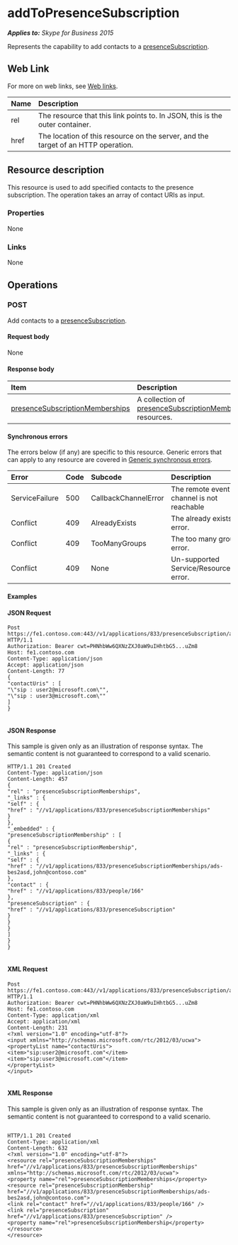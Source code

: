 
# addToPresenceSubscription 


 _**Applies to:** Skype for Business 2015_

Represents the capability to add contacts to a [presenceSubscription](presenceSubscription_ref.md). 

## Web Link
<a name="sectionSection0"> </a>

For more on web links, see [Web links](WebLinks.md).



|**Name**|**Description**|
|:-----|:-----|
|rel|The resource that this link points to. In JSON, this is the outer container.|
|href|The location of this resource on the server, and the target of an HTTP operation.|

## Resource description
<a name="sectionSection1"> </a>

This resource is used to add specified contacts to the presence subscription. The operation takes an array of contact URIs as input. 


### Properties

None


### Links

None


## Operations
<a name="sectionSection2"> </a>




### POST

Add contacts to a [presenceSubscription](presenceSubscription_ref.md).


#### Request body

None


#### Response body



|**Item**|**Description**|
|:-----|:-----|
| [presenceSubscriptionMemberships](presenceSubscriptionMemberships_ref.md)|A collection of [presenceSubscriptionMembership](presenceSubscriptionMembership_ref.md) resources.|

#### Synchronous errors

The errors below (if any) are specific to this resource. Generic errors that can apply to any resource are covered in [Generic synchronous errors](GenericSynchronousErrors.md).



|**Error**|**Code**|**Subcode**|**Description**|
|:-----|:-----|:-----|:-----|
|ServiceFailure|500|CallbackChannelError|The remote event channel is not reachable|
|Conflict|409|AlreadyExists|The already exists error.|
|Conflict|409|TooManyGroups|The too many groups error.|
|Conflict|409|None|Un-supported Service/Resource/API error.|

#### Examples




#### JSON Request


```
Post https://fe1.contoso.com:443//v1/applications/833/presenceSubscription/addToPresenceSubscription HTTP/1.1
Authorization: Bearer cwt=PHNhbWw6QXNzZXJ0aW9uIHhtbG5...uZm8
Host: fe1.contoso.com
Content-Type: application/json
Accept: application/json
Content-Length: 77
{
"contactUris" : [
"\"sip : user2@microsoft.com\"",
"\"sip : user3@microsoft.com\""
]
}
									
```


#### JSON Response

This sample is given only as an illustration of response syntax. The semantic content is not guaranteed to correspond to a valid scenario.


```
HTTP/1.1 201 Created
Content-Type: application/json
Content-Length: 457
{
"rel" : "presenceSubscriptionMemberships",
"_links" : {
"self" : {
"href" : "//v1/applications/833/presenceSubscriptionMemberships"
}
},
"_embedded" : {
"presenceSubscriptionMembership" : [
{
"rel" : "presenceSubscriptionMembership",
"_links" : {
"self" : {
"href" : "//v1/applications/833/presenceSubscriptionMemberships/ads-bes2asd,john@contoso.com"
},
"contact" : {
"href" : "//v1/applications/833/people/166"
},
"presenceSubscription" : {
"href" : "//v1/applications/833/presenceSubscription"
}
}
}
]
}
}
									
```


#### XML Request


```
Post https://fe1.contoso.com:443//v1/applications/833/presenceSubscription/addToPresenceSubscription HTTP/1.1
Authorization: Bearer cwt=PHNhbWw6QXNzZXJ0aW9uIHhtbG5...uZm8
Host: fe1.contoso.com
Content-Type: application/xml
Accept: application/xml
Content-Length: 231
<?xml version="1.0" encoding="utf-8"?>
<input xmlns="http://schemas.microsoft.com/rtc/2012/03/ucwa">
<propertyList name="contactUris">
<item>"sip:user2@microsoft.com"</item>
<item>"sip:user3@microsoft.com"</item>
</propertyList>
</input>
									
```


#### XML Response

This sample is given only as an illustration of response syntax. The semantic content is not guaranteed to correspond to a valid scenario.


```

HTTP/1.1 201 Created
Content-Type: application/xml
Content-Length: 632
<?xml version="1.0" encoding="utf-8"?>
<resource rel="presenceSubscriptionMemberships" href="//v1/applications/833/presenceSubscriptionMemberships" xmlns="http://schemas.microsoft.com/rtc/2012/03/ucwa">
<property name="rel">presenceSubscriptionMemberships</property>
<resource rel="presenceSubscriptionMembership" href="//v1/applications/833/presenceSubscriptionMemberships/ads-bes2asd,john@contoso.com">
<link rel="contact" href="//v1/applications/833/people/166" />
<link rel="presenceSubscription" href="//v1/applications/833/presenceSubscription" />
<property name="rel">presenceSubscriptionMembership</property>
</resource>
</resource>
									
```

